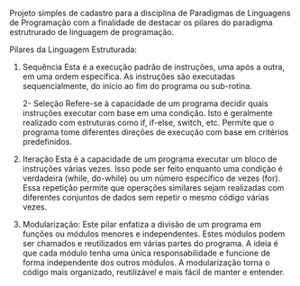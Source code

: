Projeto simples de cadastro para a disciplina de Paradigmas de Linguagens de Programação com a finalidade de destacar os pilares do paradigma estrutrurado de linguagem de programação. 

Pilares da Linguagem Estruturada: 

1. Sequência
   Esta é a execução padrão de instruções, uma após a outra, em uma ordem específica.
   As instruções são executadas sequencialmente, do início ao fim do programa ou sub-rotina.

   2- Seleção
     Refere-se à capacidade de um programa decidir quais instruções executar com base em uma condição. 
     Isto é geralmente realizado com estruturas como if, if-else, switch, etc. Permite que o programa tome diferentes direções de execução com base em critérios predefinidos.

3. Iteração
  Esta é a capacidade de um programa executar um bloco de instruções várias vezes. 
  Isso pode ser feito enquanto uma condição é verdadeira (while, do-while) ou um número específico de vezes (for).
  Essa repetição permite que operações similares sejam realizadas com diferentes conjuntos de dados sem repetir o mesmo código várias vezes.

4. Modularização:
  Este pilar enfatiza a divisão de um programa em funções ou módulos menores e independentes. 
  Estes módulos podem ser chamados e reutilizados em várias partes do programa.
  A ideia é que cada módulo tenha uma única responsabilidade e funcione de forma independente dos outros módulos. 
  A modularização torna o código mais organizado, reutilizável e mais fácil de manter e entender.
